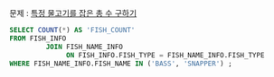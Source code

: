 문제 : [특정 물고기를 잡은 총 수 구하기](https://school.programmers.co.kr/learn/courses/30/lessons/298518)

```sql
SELECT COUNT(*) AS 'FISH_COUNT'
FROM FISH_INFO
         JOIN FISH_NAME_INFO
              ON FISH_INFO.FISH_TYPE = FISH_NAME_INFO.FISH_TYPE
WHERE FISH_NAME_INFO.FISH_NAME IN ('BASS', 'SNAPPER') ;
```